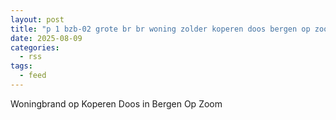 ```yaml
---
layout: post
title: "p 1 bzb-02 grote br br woning zolder koperen doos bergen op zoom 201351"
date: 2025-08-09
categories: 
  - rss
tags: 
  - feed
---
```


Woningbrand op Koperen Doos in Bergen Op Zoom
